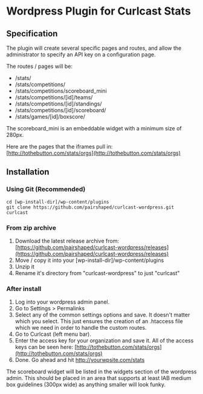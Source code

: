 # Wordpress Plugin for Curlcast Stats

## Specification

The plugin will create several specific pages and routes, and allow the administrator to specify an API key on a configuration page.

The routes / pages will be:
* /stats/
* /stats/competitions/
* /stats/competitions/scoreboard_mini
* /stats/competitions/[id]/teams/
* /stats/competitions/[id]/standings/
* /stats/competitions/[id]/scoreboard/
* /stats/games/[id]/boxscore/

The scoreboard_mini is an embeddable widget with a minimum size of 280px.

Here are the pages that the iframes pull in:
[http://tothebutton.com/stats/orgs](http://tothebutton.com/stats/orgs)

## Installation

### Using Git (Recommended)
```
cd [wp-install-dir]/wp-content/plugins
git clone https://github.com/pairshaped/curlcast-wordpress.git curlcast
```

### From zip archive
1. Download the latest release archive from: [https://github.com/pairshaped/curlcast-wordpress/releases](https://github.com/pairshaped/curlcast-wordpress/releases)
2. Move / copy it into your [wp-install-dir]/wp-content/plugins
3. Unzip it
4. Rename it's directory from "curlcast-wordpress" to just "curlcast"

### After install
1. Log into your wordpress admin panel.
2. Go to Settings > Permalinks
3. Select any of the common settings options and save. It doesn't matter which you select. This just ensures the creation of an .htaccess file which we need in order to handle the custom routes.
4. Go to Curlcast (left menu bar).
5. Enter the access key for your organization and save it. All of the access keys can be seen here: [http://tothebutton.com/stats/orgs](http://tothebutton.com/stats/orgs)
6. Done. Go ahead and hit http://yourwpsite.com/stats

The scoreboard widget will be listed in the widgets section of the wordpress admin. This should be placed in an area that supports at least IAB medium box guidelines (300px wide) as anything smaller will look funky.



